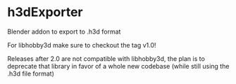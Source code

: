 # h3dExporter
Blender addon to export to .h3d format

For libhobby3d make sure to checkout the tag v1.0!

Releases after 2.0 are not compatible with libhobby3d, the plan is to deprecate that library in favor of a whole new codebase (while still using the .h3d file format)
